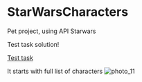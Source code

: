 # StarWarsCharacters
Pet project, using API Starwars

Test task solution!

[Test task](https://user-images.githubusercontent.com/72276469/156880603-cbeb45cc-e5e3-4141-802c-401f11dd30c0.jpg)

It starts with full list of characters
![photo_11](https://user-images.githubusercontent.com/72276469/159562265-e9741f92-60cd-4343-9923-a79c51661664.jpg)
